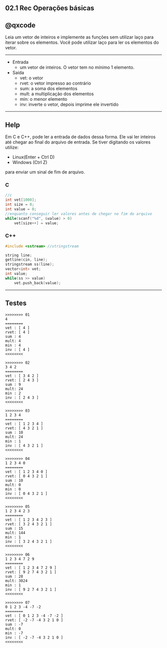 ## 02.1 Rec Operações básicas
## @qxcode

Leia um vetor de inteiros e implemente as funções sem utilizar laço para iterar sobre os elementos. 
Você pode utilizar laço para ler os elementos do vetor.

---

- Entrada
    - um vetor de inteiros. O vetor tem no mínimo 1 elemento.
- Saída
    - vet: o vetor
    - rvet: o vetor impresso ao contrário
    - sum: a soma dos elementos
    - mult: a multiplicação dos elementos
    - min: o menor elemento
    - inv: inverte o vetor, depois imprime ele invertido


---
## Help

Em C e C++, pode ler a entrada de dados dessa forma. Ele vai ler inteiros até chegar ao final do arquivo de entrada. Se tiver digitando os valores utilize:

- Linux(Enter + Ctrl D)
- Windows (Ctrl Z)

para enviar um sinal de fim de arquivo. 

### C
```c
//c
int vet[1000];
int size = 0;
int value = 0;
//enquanto conseguir ler valores antes de chegar no fim do arquivo
while(scanf("%d", &value) > 0) 
    vet[size++] = value;
```

### C++
```cpp
#include <sstream> //stringstream

string line;
getline(cin, line);
stringstream ss(line);
vector<int> vet;
int value;
while(ss >> value)
    vet.push_back(value);
```

---
## Testes

```
>>>>>>>> 01
4
========
vet : [ 4 ]
rvet: [ 4 ]
sum : 4
mult: 4
min : 4
inv : [ 4 ]
<<<<<<<<

>>>>>>>> 02
3 4 2
========
vet : [ 3 4 2 ]
rvet: [ 2 4 3 ]
sum : 9
mult: 24
min : 2
inv : [ 2 4 3 ]
<<<<<<<<

>>>>>>>> 03
1 2 3 4
========
vet : [ 1 2 3 4 ]
rvet: [ 4 3 2 1 ]
sum : 10
mult: 24
min : 1
inv : [ 4 3 2 1 ]
<<<<<<<<

>>>>>>>> 04
1 2 3 4 0
========
vet : [ 1 2 3 4 0 ]
rvet: [ 0 4 3 2 1 ]
sum : 10
mult: 0
min : 0
inv : [ 0 4 3 2 1 ]
<<<<<<<<

>>>>>>>> 05
1 2 3 4 2 3
========
vet : [ 1 2 3 4 2 3 ]
rvet: [ 3 2 4 3 2 1 ]
sum : 15
mult: 144
min : 1
inv : [ 3 2 4 3 2 1 ]
<<<<<<<<

>>>>>>>> 06
1 2 3 4 7 2 9
========
vet : [ 1 2 3 4 7 2 9 ]
rvet: [ 9 2 7 4 3 2 1 ]
sum : 28
mult: 3024
min : 1
inv : [ 9 2 7 4 3 2 1 ]
<<<<<<<<

>>>>>>>> 07
0 1 2 3 -4 -7 -2
========
vet : [ 0 1 2 3 -4 -7 -2 ]
rvet: [ -2 -7 -4 3 2 1 0 ]
sum : -7
mult: 0
min : -7
inv : [ -2 -7 -4 3 2 1 0 ]
<<<<<<<<

```
